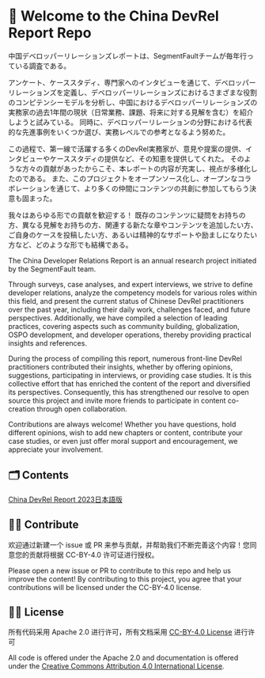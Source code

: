 # 👋 Welcome to the China DevRel Report Repo

中国デベロッパーリレーションズレポートは、SegmentFaultチームが毎年行っている調査である。

アンケート、ケーススタディ、専門家へのインタビューを通じて、デベロッパーリレーションズを定義し、デベロッパーリレーションズにおけるさまざまな役割のコンピテンシーモデルを分析し、中国におけるデベロッパーリレーションズの実務家の過去1年間の現状（日常業務、課題、将来に対する見解を含む）を紹介しようと試みている。 同時に、デベロッパーリレーションの分野における代表的な先進事例をいくつか選び、実務レベルでの参考となるよう努めた。

この過程で、第一線で活躍する多くのDevRel実務家が、意見や提案の提供、インタビューやケーススタディの提供など、その知恵を提供してくれた。 そのような方々の貢献があったからこそ、本レポートの内容が充実し、視点が多様化したのである。 また、このプロジェクトをオープンソース化し、オープンなコラボレーションを通じて、より多くの仲間にコンテンツの共創に参加してもらう決意も固まった。

我々はあらゆる形での貢献を歓迎する！ 既存のコンテンツに疑問をお持ちの方、異なる見解をお持ちの方、関連する新たな章やコンテンツを追加したい方、ご自身のケースを投稿したい方、あるいは精神的なサポートや励ましになりたい方など、どのような形でも結構である。

The China Developer Relations Report is an annual research project initiated by the SegmentFault team. 

Through surveys, case analyses, and expert interviews, we strive to define developer relations, analyze the competency models for various roles within this field, and present the current status of Chinese DevRel practitioners over the past year, including their daily work, challenges faced, and future perspectives. Additionally, we have compiled a selection of leading practices, covering aspects such as community building, globalization, OSPO development, and developer operations, thereby providing practical insights and references.

During the process of compiling this report, numerous front-line DevRel practitioners contributed their insights, whether by offering opinions, suggestions, participating in interviews, or providing case studies. It is this collective effort that has enriched the content of the report and diversified its perspectives. Consequently, this has strengthened our resolve to open source this project and invite more friends to participate in content co-creation through open collaboration.

Contributions are always welcome! Whether you have questions, hold different opinions, wish to add new chapters or content, contribute your case studies, or even just offer moral support and encouragement, we appreciate your involvement.

## 🗂️ Contents
[China DevRel Report 2023日本語版]([https://github.com/segmentfault/china-devrel-report/tree/main/china-devrel-report-23](https://github.com/Nico-Tech-Shenzhen/china-devrel-report2023-jp/tree/main/china-devrel-report-23))

## 🙋‍♀️ Contribute

欢迎通过新建一个 issue 或 PR 来参与贡献，并帮助我们不断完善这个内容！您同意您的贡献将根据 CC-BY-4.0 许可证进行授权。

Please open a new issue or PR to contribute to this repo and help us improve the content!
By contributing to this project, you agree that your contributions will be licensed under the CC-BY-4.0 license.

## 🧑‍⚖️ License

所有代码采用 Apache 2.0 进行许可，所有文档采用 [CC-BY-4.0 License](https://creativecommons.org/licenses/by/4.0/) 进行许可

All code is offered under the Apache 2.0 and documentation is offered under the  [Creative Commons Attribution 4.0 International License](https://creativecommons.org/licenses/by/4.0/).
